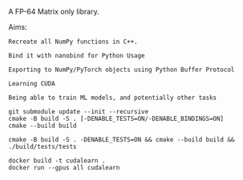 A FP-64 Matrix only library.

Aims:
    
    Recreate all NumPy functions in C++.
    
    Bind it with nanobind for Python Usage

    Exporting to NumPy/PyTorch objects using Python Buffer Protocol

    Learning CUDA

    Being able to train ML models, and potentially other tasks

```
git submodule update --init --recursive
cmake -B build -S . [-DENABLE_TESTS=ON/-DENABLE_BINDINGS=ON]
cmake --build build
```

```
cmake -B build -S . -DENABLE_TESTS=ON && cmake --build build && ./build/tests/tests
```

```
docker build -t cudalearn .
docker run --gpus all cudalearn
```